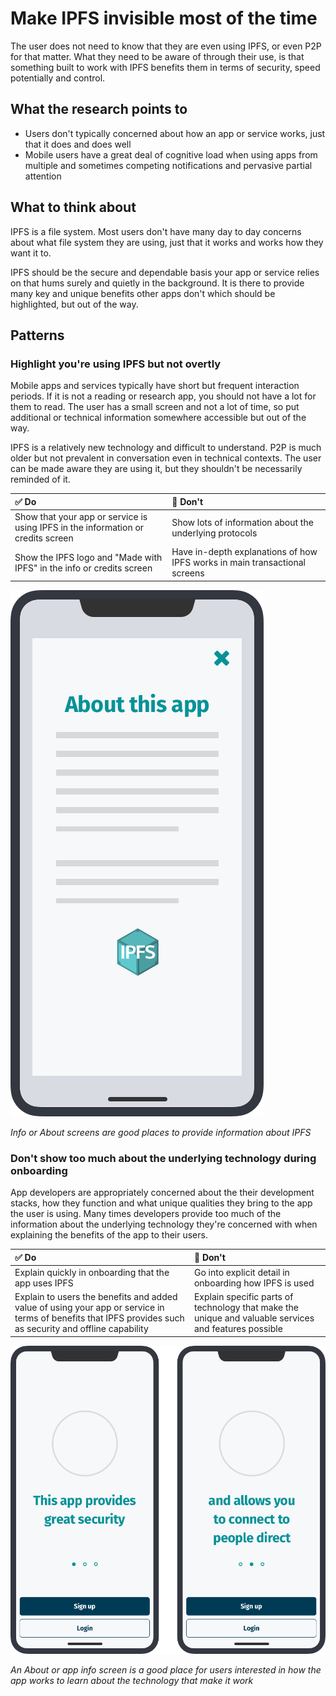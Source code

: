 # Make IPFS invisible most of the time

The user does not need to know that they are even using IPFS, or even P2P for that matter. What they need to be aware of through their use, is that something built to work with IPFS benefits them in terms of security, speed potentially and control.

## What the research points to

* Users don't typically concerned about how an app or service works, just that it does and does well
* Mobile users have a great deal of cognitive load when using apps from multiple and sometimes competing notifications and pervasive partial attention

## What to think about

IPFS is a file system. Most users don't have many day to day concerns about what file system they are using, just that it works and works how they want it to.

IPFS should be the secure and dependable basis your app or service relies on that hums surely and quietly in the background. It is there to provide many key and unique benefits other apps don't which should be highlighted, but out of the way.

## Patterns

### **Highlight you're using IPFS but not overtly**

Mobile apps and services typically have short but frequent interaction periods. If it is not a reading or research app, you should not have a lot for them to read. The user has a small screen and not a lot of time, so put additional or technical information somewhere accessible but out of the way.

IPFS is a relatively new technology and difficult to understand. P2P is much older but not prevalent in conversation even in technical contexts. The user can be made aware they are using it, but they shouldn't be necessarily reminded of it.

| ✅ Do | 🚫 Don't |
| :--- | :--- |
| Show that your app or service is using IPFS in the information or credits screen | Show lots of information about the underlying protocols |
| Show the IPFS logo and "Made with IPFS" in the info or credits screen | Have in-depth explanations of how IPFS works in main transactional screens |

![](../../.gitbook/assets/makeipfsinvisible-2.png)

_Info or About screens are good places to provide information about IPFS_



### **Don't show too much about the underlying technology during onboarding**

App developers are appropriately concerned about the their development stacks, how they function and what unique qualities they bring to the app the user is using. Many times developers provide too much of the information about the underlying technology they're concerned with when explaining the benefits of the app to their users.

| ✅ Do | 🚫 Don't |
| :--- | :--- |
| Explain quickly in onboarding that the app uses IPFS | Go into explicit detail in onboarding how IPFS is used |
| Explain to users the benefits and added value of using your app or service in terms of benefits that IPFS provides such as security and offline capability | Explain specific parts of technology that make the unique and valuable services and features possible |

![](../../.gitbook/assets/makeipfsinvisible-1.png)

_An About or app info screen is a good place for users interested in how the app works to learn about the technology that make it work_

